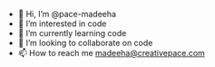 - 👋 Hi, I’m @pace-madeeha
- 👀 I’m interested in code
- 🌱 I’m currently learning code
- 💞️ I’m looking to collaborate on code
- 📫 How to reach me madeeha@creativepace.com

<!---
pace-madeeha/pace-madeeha is a ✨ special ✨ repository because its `README.md` (this file) appears on your GitHub profile.
You can click the Preview link to take a look at your changes.
--->
